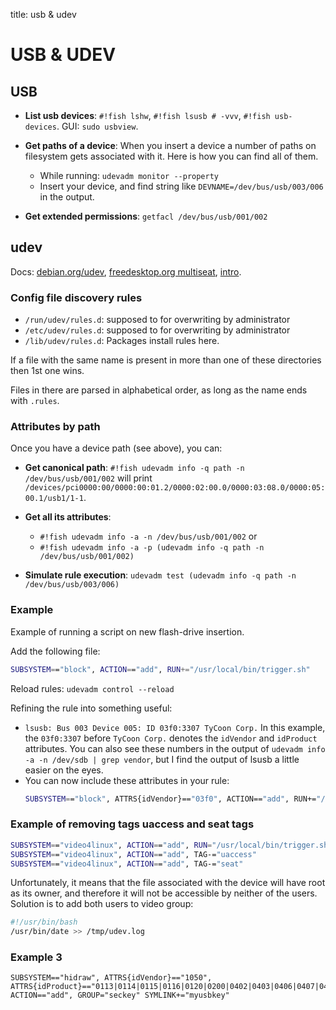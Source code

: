title: usb & udev


# **USB & UDEV**

## **USB**

* **List usb devices**: `#!fish lshw`, `#!fish lsusb # -vvv`, `#!fish usb-devices`. GUI: `sudo usbview`.
* **Get paths of a device**: When you insert a device a number of paths on filesystem gets associated with it.
  Here is how you can find all of them.

    * While running: `udevadm monitor --property`
    * Insert your device, and find string like `DEVNAME=/dev/bus/usb/003/006` in the output.

* **Get extended permissions**: `getfacl /dev/bus/usb/001/002`




## **udev**

Docs: [debian.org/udev](https://wiki.debian.org/udev),
[freedesktop.org multiseat](https://www.freedesktop.org/wiki/Software/systemd/multiseat/),
[intro](https://opensource.com/article/18/11/udev).

### **Config file discovery rules**

* `/run/udev/rules.d`: supposed to for overwriting by administrator
* `/etc/udev/rules.d`: supposed to for overwriting by administrator
* `/lib/udev/rules.d`: Packages install rules here.

If a file with the same name is present in more than one of these directories then 1st one wins.

Files in there are parsed in alphabetical order, as long as the name ends with `.rules`.

### **Attributes by path**

Once you have a device path (see above), you can:

* **Get canonical path**: `#!fish udevadm info -q path -n /dev/bus/usb/001/002` will print
  `/devices/pci0000:00/0000:00:01.2/0000:02:00.0/0000:03:08.0/0000:05:00.1/usb1/1-1`.

* **Get all its attributes**:
    * `#!fish udevadm info -a -n /dev/bus/usb/001/002` or
    * `#!fish udevadm info -a -p (udevadm info -q path -n /dev/bus/usb/001/002)`

* **Simulate rule execution**: `udevadm test (udevadm info -q path -n /dev/bus/usb/003/006)`


### **Example**

Example of running a script on new flash-drive insertion.

Add the following file:

```bash linenums="1" title="/etc/udev/rules.d/80-local.rules"
SUBSYSTEM=="block", ACTION=="add", RUN+="/usr/local/bin/trigger.sh"
```

Reload rules: `udevadm control --reload`

Refining the rule into something useful:

* `lsusb: Bus 003 Device 005: ID 03f0:3307 TyCoon Corp.` In this example, the `03f0:3307` before
  `TyCoon Corp.` denotes the `idVendor` and `idProduct` attributes. You can also see these numbers
  in the output of `udevadm info -a -n /dev/sdb | grep vendor`, but I find the output of lsusb a
  little easier on the eyes.
* You can now include these attributes in your rule:
    ```bash linenums="1" title="/etc/udev/rules.d/80-local.rules"
    SUBSYSTEM=="block", ATTRS{idVendor}=="03f0", ACTION=="add", RUN+="/usr/local/bin/thumb.sh"
    ```




### **Example of removing tags uaccess and seat tags**
```bash linenums="1" title="/etc/udev/rules.d/99-multiseat-fixes.rules"
SUBSYSTEM=="video4linux", ACTION=="add", RUN="/usr/local/bin/trigger.sh"
SUBSYSTEM=="video4linux", ACTION=="add", TAG-="uaccess"
SUBSYSTEM=="video4linux", ACTION=="add", TAG-="seat"
```

Unfortunately, it means that the file associated with the device will have root as its owner, and
therefore it will not be accessible by neither of the users. Solution is to add both users to video group:

```bash linenums="1" title="/usr/local/bin/trigger.sh"
#!/usr/bin/bash
/usr/bin/date >> /tmp/udev.log
```


### **Example 3**

```title="sudo nano /usr/lib/udev/rules.d/91-keyboard.rules"
SUBSYSTEM=="hidraw", ATTRS{idVendor}=="1050", ATTRS{idProduct}=="0113|0114|0115|0116|0120|0200|0402|0403|0406|0407|0410", ACTION=="add", GROUP="seckey" SYMLINK+="myusbkey"
```
